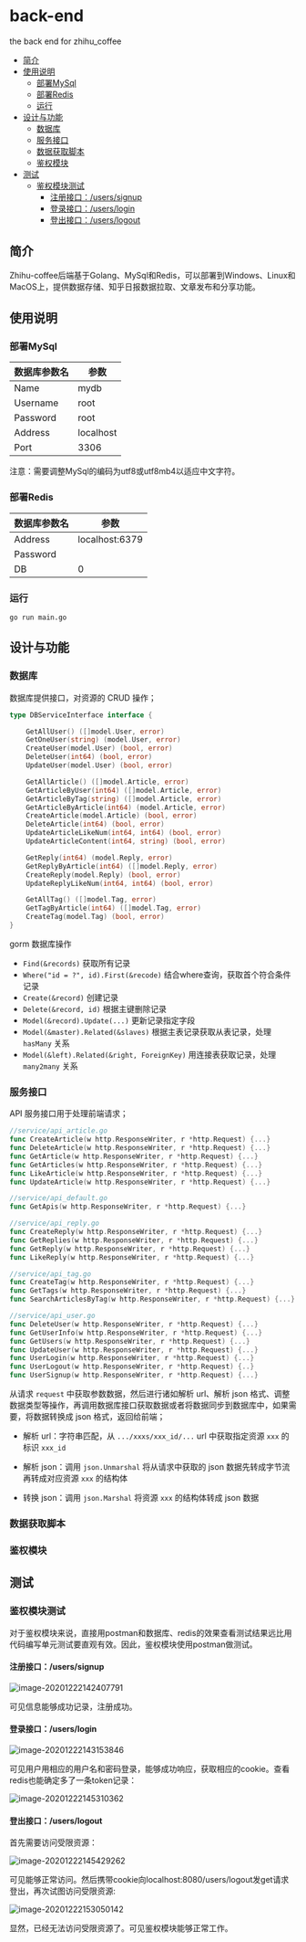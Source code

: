 <!-- omit in toc -->
# back-end

the back end for zhihu_coffee


- [简介](#简介)
- [使用说明](#使用说明)
	- [部署MySql](#部署mysql)
	- [部署Redis](#部署redis)
	- [运行](#运行)
- [设计与功能](#设计与功能)
	- [数据库](#数据库)
	- [服务接口](#服务接口)
	- [数据获取脚本](#数据获取脚本)
	- [鉴权模块](#鉴权模块)
- [测试](#测试)
	- [鉴权模块测试](#鉴权模块测试)
		- [注册接口：/users/signup](#注册接口userssignup)
		- [登录接口：/users/login](#登录接口userslogin)
		- [登出接口：/users/logout](#登出接口userslogout)

## 简介

Zhihu-coffee后端基于Golang、MySql和Redis，可以部署到Windows、Linux和MacOS上，提供数据存储、知乎日报数据拉取、文章发布和分享功能。

## 使用说明

### 部署MySql

| 数据库参数名 | 参数      |
| ------------ | --------- |
| Name         | mydb      |
| Username     | root      |
| Password     | root      |
| Address      | localhost |
| Port         | 3306      |

注意：需要调整MySql的编码为utf8或utf8mb4以适应中文字符。

### 部署Redis

| 数据库参数名 | 参数           |
| ------------ | -------------- |
| Address      | localhost:6379 |
| Password     |                |
| DB           | 0              |

### 运行

```
go run main.go
```


## 设计与功能

### 数据库

数据库提供接口，对资源的 CRUD 操作；

```go
type DBServiceInterface interface {

	GetAllUser() ([]model.User, error)
	GetOneUser(string) (model.User, error)
	CreateUser(model.User) (bool, error)
	DeleteUser(int64) (bool, error)
	UpdateUser(model.User) (bool, error)

	GetAllArticle() ([]model.Article, error)
	GetArticleByUser(int64) ([]model.Article, error)
	GetArticleByTag(string) ([]model.Article, error)
	GetArticleByArticle(int64) (model.Article, error)
	CreateArticle(model.Article) (bool, error)
	DeleteArticle(int64) (bool, error)
	UpdateArticleLikeNum(int64, int64) (bool, error)
	UpdateArticleContent(int64, string) (bool, error)

	GetReply(int64) (model.Reply, error)
	GetReplyByArticle(int64) ([]model.Reply, error)
	CreateReply(model.Reply) (bool, error)
	UpdateReplyLikeNum(int64, int64) (bool, error)

	GetAllTag() ([]model.Tag, error)
	GetTagByArticle(int64) ([]model.Tag, error)
	CreateTag(model.Tag) (bool, error)
}
```

gorm 数据库操作

- `Find(&records)` 获取所有记录
- `Where("id = ?", id).First(&recode)` 结合where查询，获取首个符合条件记录
- `Create(&record)` 创建记录
- `Delete(&record, id)` 根据主键删除记录
- `Model(&record).Update(...)` 更新记录指定字段
- `Model(&master).Related(&slaves)` 根据主表记录获取从表记录，处理 `hasMany` 关系
- `Model(&left).Related(&right, ForeignKey)` 用连接表获取记录，处理 `many2many` 关系



### 服务接口

API 服务接口用于处理前端请求；

```go
//service/api_article.go
func CreateArticle(w http.ResponseWriter, r *http.Request) {...}
func DeleteArticle(w http.ResponseWriter, r *http.Request) {...}
func GetArticle(w http.ResponseWriter, r *http.Request) {...}
func GetArticles(w http.ResponseWriter, r *http.Request) {...}
func LikeArticle(w http.ResponseWriter, r *http.Request) {...}
func UpdateArticle(w http.ResponseWriter, r *http.Request) {...}

//service/api_default.go
func GetApis(w http.ResponseWriter, r *http.Request) {...}

//service/api_reply.go
func CreateReply(w http.ResponseWriter, r *http.Request) {...}
func GetReplies(w http.ResponseWriter, r *http.Request) {...}
func GetReply(w http.ResponseWriter, r *http.Request) {...}
func LikeReply(w http.ResponseWriter, r *http.Request) {...}

//service/api_tag.go
func CreateTag(w http.ResponseWriter, r *http.Request) {...}
func GetTags(w http.ResponseWriter, r *http.Request) {...}
func SearchArticlesByTag(w http.ResponseWriter, r *http.Request) {...}

//service/api_user.go
func DeleteUser(w http.ResponseWriter, r *http.Request) {...}
func GetUserInfo(w http.ResponseWriter, r *http.Request) {...}
func GetUsers(w http.ResponseWriter, r *http.Request) {...}
func UpdateUser(w http.ResponseWriter, r *http.Request) {...}
func UserLogin(w http.ResponseWriter, r *http.Request) {...}
func UserLogout(w http.ResponseWriter, r *http.Request) {..}
func UserSignup(w http.ResponseWriter, r *http.Request) {...}
```

从请求 `request` 中获取参数数据，然后进行诸如解析 url、解析 json 格式、调整数据类型等操作，再调用数据库接口获取数据或者将数据同步到数据库中，如果需要，将数据转换成 json 格式，返回给前端；

- 解析 url：字符串匹配，从 `.../xxxs/xxx_id/...` url 中获取指定资源 `xxx` 的标识 `xxx_id`

- 解析 json：调用 `json.Unmarshal` 将从请求中获取的 json 数据先转成字节流再转成对应资源 `xxx` 的结构体
- 转换 json：调用 `json.Marshal` 将资源 `xxx` 的结构体转成 json 数据



### 数据获取脚本



### 鉴权模块





## 测试

### 鉴权模块测试

对于鉴权模块来说，直接用postman和数据库、redis的效果查看测试结果远比用代码编写单元测试要直观有效。因此，鉴权模块使用postman做测试。

#### 注册接口：/users/signup

![image-20201222142407791](img/image-20201222142407791.png)

可见信息能够成功记录，注册成功。

#### 登录接口：/users/login

![image-20201222143153846](img/image-20201222143153846.png)

可见用户用相应的用户名和密码登录，能够成功响应，获取相应的cookie。查看redis也能确定多了一条token记录：

![image-20201222145310362](img/image-20201222145310362.png)

#### 登出接口：/users/logout

首先需要访问受限资源：

![image-20201222145429262](img/image-20201222145429262.png)

可见能够正常访问。然后携带cookie向localhost:8080/users/logout发get请求登出，再次试图访问受限资源:

![image-20201222153050142](img/image-20201222153050142.png)

显然，已经无法访问受限资源了。可见鉴权模块能够正常工作。
